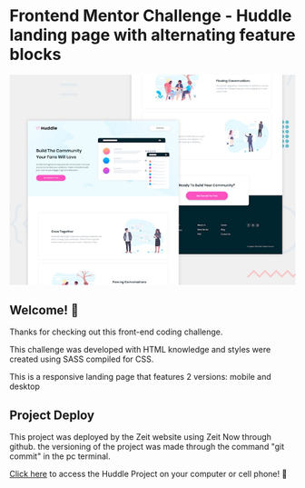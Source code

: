# Frontend Mentor Challenge - Huddle landing page with alternating feature blocks

![Design preview for the Huddle landing page with alternating feature blocks coding challenge](./design/desktop-preview.jpg)

## Welcome! 👋

Thanks for checking out this front-end coding challenge.

This challenge was developed with HTML knowledge and styles were created using SASS compiled for CSS.


This is a responsive landing page that features 2 versions: mobile and desktop

## Project Deploy

This project was deployed by the Zeit website using Zeit Now through github. the versioning of the project was made through the command "git commit" in the pc terminal.


[Click here](https://huddle-project.now.sh/) to access the Huddle Project on your computer or cell phone! 🚀
